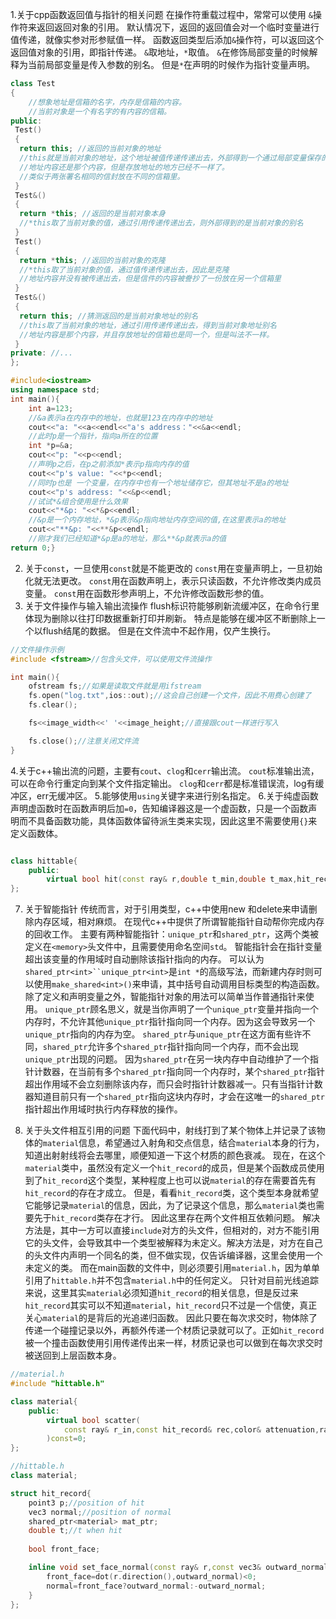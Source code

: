 1.关于cpp函数返回值与指针的相关问题
在操作符重载过程中，常常可以使用 `&`操作符来返回返回对象的引用。
默认情况下，返回的返回值会对一个临时变量进行值传递，就像实参对形参赋值一样。
函数返回类型后添加`&`操作符，可以返回这个返回值对象的引用，即指针传递。
`&`取地址，`*`取值。
`&`在修饰局部变量的时候解释为当前局部变量是传入参数的别名。
但是`*`在声明的时候作为指针变量声明。
```c++
class Test
{
    //想象地址是信箱的名字，内存是信箱的内容。
    //当前对象是一个有名字的有内容的信箱。
public: 
 Test()
 { 
  return this; //返回的当前对象的地址
  //this就是当前对象的地址，这个地址被值传递传递出去，外部得到一个通过局部变量保存的当前对象的地址。
  //地址内容还是那个内容，但是存放地址的地方已经不一样了。
  //类似于两张署名相同的信封放在不同的信箱里。
 }
 Test&()
 { 
  return *this; //返回的是当前对象本身
  //*this取了当前对象的值，通过引用传递传递出去，则外部得到的是当前对象的别名
 }
 Test()
 { 
  return *this; //返回的当前对象的克隆
  //*this取了当前对象的值，通过值传递传递出去，因此是克隆
  //地址内容并没有被传递出去，但是信件的内容被誊抄了一份放在另一个信箱里
 }
 Test&()
 { 
  return this; //猜测返回的是当前对象地址的别名
  //this取了当前对象的地址，通过引用传递传递出去，得到当前对象地址别名
  //地址内容是那个内容，并且存放地址的信箱也是同一个，但是叫法不一样。
 }
private: //...
};

```
```c++
#include<iostream>
using namespace std;
int main(){
    int a=123;
    //&a表示a在内存中的地址，也就是123在内存中的地址
    cout<<"a: "<<a<<endl<<"a's address："<<&a<<endl;
    //此时p是一个指针，指向a所在的位置
    int *p=&a;
    cout<<"p: "<<p<<endl;
    //声明p之后，在p之前添加*表示p指向内存的值
    cout<<"p's value: "<<*p<<endl;
    //同时p也是 一个变量，在内存中也有一个地址储存它，但其地址不是a的地址
    cout<<"p's address: "<<&p<<endl;
    //试试*&组合使用是什么效果
    cout<<"*&p: "<<*&p<<endl;
    //&p是一个内存地址，*&p表示&p指向地址内存空间的值,在这里表示a的地址
    cout<<"**&p: "<<**&p<<endl;
    //刚才我们已经知道*&p是a的地址，那么**&p就表示a的值
return 0;}
```
2. 关于`const`，一旦使用`const`就是不能更改的
`const`用在变量声明上，一旦初始化就无法更改。
`const`用在函数声明上，表示只读函数，不允许修改类内成员变量。
`const`用在函数形参声明上，不允许修改函数形参的值。
3. 关于文件操作与输入输出流操作
flush标识符能够刷新流缓冲区，在命令行里体现为删除以往打印数据重新打印并刷新。
特点是能够在缓冲区不断删除上一个以flush结尾的数据。
但是在文件流中不起作用，仅产生换行。
```c++
//文件操作示例
#include <fstream>//包含头文件，可以使用文件流操作

int main(){
    ofstream fs;//如果是读取文件就是用ifstream
    fs.open("log.txt",ios::out);//这会自己创建一个文件，因此不用费心创建了
    fs.clear();

    fs<<image_width<<' '<<image_height;//直接跟cout一样进行写入

    fs.close();//注意关闭文件流
}
```
4.关于c++输出流的问题，主要有`cout`、`clog`和`cerr`输出流。
`cout`标准输出流，可以在命令行重定向到某个文件指定输出。
`clog`和`cerr`都是标准错误流，log有缓冲区，err无缓冲区。
5.能够使用`using`关键字来进行别名指定。
6.关于纯虚函数
声明虚函数时在函数声明后加`=0`，告知编译器这是一个虚函数，只是一个函数声明而不具备函数功能，具体函数体留待派生类来实现，因此这里不需要使用`{}`来定义函数体。
```c++

class hittable{
    public:
        virtual bool hit(const ray& r,double t_min,double t_max,hit_record& rec)const=0;
};
```
7. 关于智能指针
传统而言，对于引用类型，c++中使用new 和delete来申请删除内存区域，相对麻烦。
在现代c++中提供了所谓智能指针自动帮你完成内存的回收工作。
主要有两种智能指针：`unique_ptr`和`shared_ptr`，这两个类被定义在`<memory>`头文件中，且需要使用命名空间`std`。
智能指针会在指针变量超出该变量的作用域时自动删除该指针指向的内存。
可以认为`shared_ptr<int>``unique_ptr<int>`是`int *`的高级写法，而新建内存时则可以使用`make_shared<int>()`来申请，其中括号自动调用目标类型的构造函数。
除了定义和声明变量之外，智能指针对象的用法可以简单当作普通指针来使用。
`unique_ptr`顾名思义，就是当你声明了一个`unique_ptr`变量并指向一个内存时，不允许其他`unique_ptr`指针指向同一个内存。因为这会导致另一个`unique_ptr`指向的内存为空。
`shared_ptr`与`unique_ptr`在这方面有些许不同，`shared_ptr`允许多个`shared_ptr`指针指向同一个内存，而不会出现`unique_ptr`出现的问题。
因为`shared_ptr`在另一块内存中自动维护了一个指针计数器，在当前有多个`shared_ptr`指向同一个内存时，某个`shared_ptr`指针超出作用域不会立刻删除该内存，而只会时指针计数器减一。只有当指针计数器知道目前只有一个`shared_ptr`指向这块内存时，才会在这唯一的`shared_ptr`指针超出作用域时执行内存释放的操作。


8. 关于头文件相互引用的问题
下面代码中，射线打到了某个物体上并记录了该物体的`material`信息，希望通过入射角和交点信息，结合`material`本身的行为，知道出射射线将会去哪里，顺便知道一下这个材质的颜色衰减。
现在，在这个`material`类中，虽然没有定义一个`hit_record`的成员，但是某个函数成员使用到了`hit_record`这个类型，某种程度上也可以说`material`的存在需要首先有`hit_record`的存在才成立。
但是，看看`hit_record`类，这个类型本身就希望它能够记录`material`的信息，因此，为了记录这个信息，那么`material`类也需要先于`hit_record`类存在才行。
因此这里存在两个文件相互依赖问题。
解决方法是，其中一方可以直接`include`对方的头文件，但相对的，对方不能引用它的头文件，会导致其中一个类型被解释为未定义。解决方法是，对方在自己的头文件内声明一个同名的类，但不做实现，仅告诉编译器，这里会使用一个未定义的类。
而在main函数的文件中，则必须要引用`material.h`，因为单单引用了`hittable.h`并不包含`material.h`中的任何定义。
只针对目前光线追踪来说，这里其实`material`必须知道`hit_record`的相关信息，但是反过来`hit_record`其实可以不知道`material`，`hit_record`只不过是一个信使，真正关心`material`的是背后的光追递归函数。
因此只要在每次求交时，物体除了传递一个碰撞记录以外，再额外传递一个材质记录就可以了。正如`hit_record`被一个撞击函数使用引用传递传出来一样，材质记录也可以做到在每次求交时被送回到上层函数本身。

```c++
//material.h
#include "hittable.h"

class material{
    public:
        virtual bool scatter(
            const ray& r_in,const hit_record& rec,color& attenuation,ray& scattered
        )const=0;
};
```
```c++
//hittable.h
class material;

struct hit_record{
    point3 p;//position of hit
    vec3 normal;//position of normal
    shared_ptr<material> mat_ptr;
    double t;//t when hit
    
    bool front_face;

    inline void set_face_normal(const ray& r,const vec3& outward_normal){
        front_face=dot(r.direction(),outward_normal)<0;
        normal=front_face?outward_normal:-outward_normal;
    }
};

```